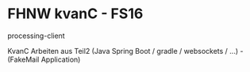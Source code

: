 # FHNW kvanC - FS16
processing-client

KvanC Arbeiten aus Teil2 (Java Spring Boot / gradle / websockets / ...) - (FakeMail Application)
